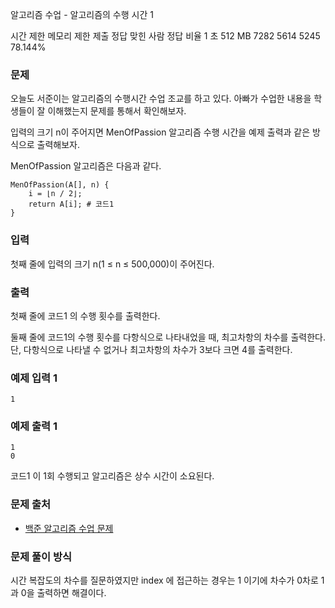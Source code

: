 알고리즘 수업 - 알고리즘의 수행 시간 1

시간 제한	메모리 제한	제출	정답	맞힌 사람	정답 비율
1 초	512 MB	7282	5614	5245	78.144%

### 문제

오늘도 서준이는 알고리즘의 수행시간 수업 조교를 하고 있다. 아빠가 수업한 내용을 학생들이 잘 이해했는지 문제를 통해서 확인해보자.

입력의 크기 n이 주어지면 MenOfPassion 알고리즘 수행 시간을 예제 출력과 같은 방식으로 출력해보자.

MenOfPassion 알고리즘은 다음과 같다.

```
MenOfPassion(A[], n) {
    i = ⌊n / 2⌋;
    return A[i]; # 코드1
}
```

### 입력

첫째 줄에 입력의 크기 n(1 ≤ n ≤ 500,000)이 주어진다.

### 출력

첫째 줄에 코드1 의 수행 횟수를 출력한다.

둘째 줄에 코드1의 수행 횟수를 다항식으로 나타내었을 때, 최고차항의 차수를 출력한다. 단, 다항식으로 나타낼 수 없거나 최고차항의 차수가 3보다 크면 4를 출력한다.

### 예제 입력 1 

```
1
```

### 예제 출력 1 

```
1
0
```

코드1 이 1회 수행되고 알고리즘은 상수 시간이 소요된다.

### 문제 출처

- [백준 알고리즘 수업 문제](https://www.acmicpc.net/problem/24262)

### 문제 풀이 방식

시간 복잡도의 차수를 질문하였지만 index 에 접근하는 경우는 1 이기에 차수가 0차로 1과 0을 출력하면 해결이다.

